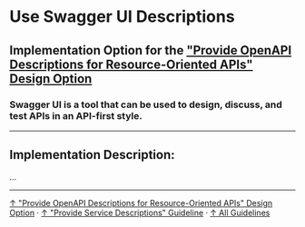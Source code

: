 # Use Swagger UI Descriptions

## Implementation Option for the ["Provide OpenAPI Descriptions for Resource-Oriented APIs" Design Option](../..)

### Swagger UI is a tool that can be used to design, discuss, and test APIs in an API-first style.

---

## Implementation Description:

...


---

[↑ "Provide OpenAPI Descriptions for Resource-Oriented APIs" Design Option](../..) · [↑ "Provide Service Descriptions" Guideline](../../../..) · [↑ All Guidelines](../../../../../..)
